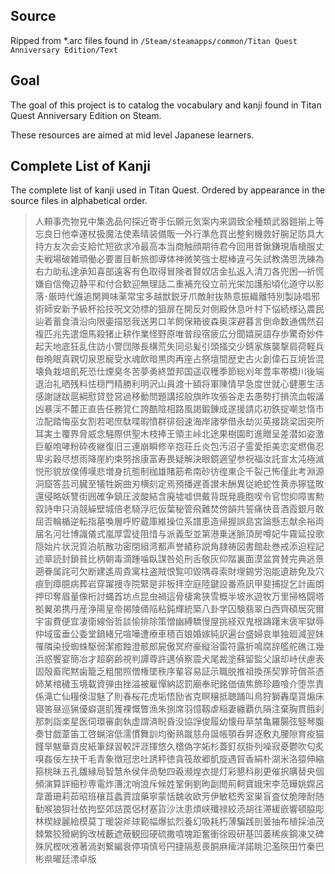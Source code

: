 Source
------
Ripped from *.arc files found in `/Steam/steamapps/common/Titan Quest Anniversary Edition/Text`

Goal
----
The goal of this project is to catalog the vocabulary and kanji found in Titan Quest Anniversary Edition on Steam.

These resources are aimed at mid level Japanese learners.

Complete List of Kanji
----------------------

The complete list of kanji used in Titan Quest. Ordered by appearance in the source files in alphabetical order.

> 人頼事売物見中集逸品何探近寄手伝願元気案内来調致全種類武器鎧揃上等忘良日他幸運杖扱魔法使素晴装備販一外行準危買出整剣機救好腕足防具大持方友次会支給忙短欲求冷最高本当商触顔期待君今回用昔鍬鎌現盾槍服丈夫戦場破雑頑働必要置目斬旅御導体神微笑強士棍棒違弓矢試教満思洗練為右力助私達承知喜部遠客有色取得冒険者賢奴店金払返入清刀各兜困—祈慌嫌自信俺辺静平和付合歓迎無理話二重補充役立前光栄加護船頃化道守以影落･厳時代誰追関興味薬常宝多越獣鋭牙爪敵射抜熱意振織離特別製詠唱邪術師安新予級杯拾技呪文効標的狙扉在開反対側殿休息叶村下悩続様込農民辿着蓄食潰沿向限壷描怒我送男口羊飼保箱彼森奥深避暮言倒命数通偶然召複匹兆先遣畑馬殺猪止耕作業怪野原唯普段宿疲広分聞嬉戻語存歩驚奇妙件起天地底狂乱住訪小警団隊長構荒失同忌髪引頭掻交少錆家族襲撃肩荷軽兵毎晩眠真親切泉恩寵受水魂飲暗黒肉再座占祭壇間歴史古火創偉石互焼皆混壊負栽培飢死恐仕煙臭冬苦夢勇終盟邦国遥収穫季節総刈年豊率帯橋川後端退治礼晒残料怯穏門精勝利明沢山員渡十額将軍陳情早急度世就心健悪生活感謝謎跋扈綱慰貸登営過移動問題講招般旗昨攻張谷走去愚勢打損流血報議凶暴渓不麓正直告任務覚仁誇酷陰相路風謁鍛錬成遂援請応初鉄掟嘲怠惰市泣配踏悔巫女割若喝庶駄喋暇憤群徘徊速海岸諸挙借永劫災英接跳梁因突所耳実土覆界脅威念騒際供聖木枝捧王領主峠北途果樹園町進贈呈差潜如姿激巨躯咆哮粉砕夜継復旧三連崩瞬修辛抱荘丘炎包汚沼子霊愛拒美恋変燃傷忍卑劣穀尽想雨降崖約束努捨康富寿畏疑解決眼鏡適望参祝福汝託宣太沌極滅悦形貌放僕傅嘆悲増身抗態制枷雄賭筋希南砂彷徨東企千裂己怖僅此考淵源洞窟答芸司臓至犠牲婉曲刃横刻定焉預播遅善讃未酬異従絶蛇性黄赤獰猛敗還侵略妖讐街囲確争鎮圧波酸結含廃墟嘘倶戴背既発鹿胞喫令官惚抑障害勲叙詩申只消競繰壁城倍老騎浮厄仮葉秘管飛難焚傍韻共誓痛快音酒霞銀月敢屈否輪楯逆転指墓喚層呼貯蔵庫維操位系譜恵造帰握誤島宮論懸志献余裕両届名河壮博識儀式嵐厚雲徒阻惜与派義型並第港乗迷脈頂房噂妃牛霧延投歌隠始片状況質泊航散功密閉組湾都声誉績称説角隷祷図書館赴巻戒添迫程記述章読封鎖貧比柄朝毒滴踵噛臥謀咎処刑舌敬灰仰階裏面漠盆賞賛完典逃景遡眷属詫可欠断建遙周貴寓柱盗賊恨覧叩毀隅尋索財埋錫労泡能遺跡免及穴痕到瘴臆病葬岩穿躍捜寺院緊是非板拝空庭陸鍵設番燕訊甲斐捕捉乞計画朗押印奪眉量像桁討蝿首坊点昆虫禍這骨棲禽狭雪概半坡氷遊牧万里掃格闘塔拠翼弟携丹産浄陽皇帝掲陵俑陥粘鈍輝統築八卦学囚験翡翠白西齊碩居究爾宇宙費便宜凄衛線俗哲談愉排除策憎幽縛驕慢屋挑経双鬼根躊躇末褒牢獄辱仲域蛮垂公委堂鍋緒兄喧嘩遭療車積百娘婚嫁純訳遍台盛婦哀単独廻減翌妹罹隣染授蜘蛛駆弱潔癒蝕澄骸郎屍傲冥府豪縦浴雷符露折鳴腐辞艦舵礁江幾浜惑饗宴簡冶才超窮齢視判譚尊許邁偵察震犬尾裁塗蘇留監父譲却峙伏慮表固殻畜爬黙歯籠乏粗闇照僧権墜秩序輩容易証示職脱推祖換孫契罪苛償茶憑姉某棺穢玉境載資弾由挫溢被雇憚納認罰廟奉祀銘価値焦飾珍趣喰介堕祟責係滝亡仙糧倹湿魅了則春桜花虎垢悟励省克瞑穣抵聴踊叫鳥狩獅轟麾貰煽床寝筈昼巡猟優癖選肌獲裸慨瞥漁朱捌席羽憶靱虐稲妻纏覇仇隕注棄胸貫餓刹那刺詣楽星医伺環審劇執虚謂済睨昏没協諍俊履幼懐母草禁亀羅腸弦竪琴腹奏甘戯葦笛工啓蝋溶低濡慣舞訓均衡熟蹴慈舟誕帳顎呑昇逐敷丸腰隙育疫猫饉旱魃華貢皮紙筆録習較評涯揮悠久稽偽字妬杉蓋釘叔掛列噪寂憂鬱吹匂炙嗅姦佞左抉干毛青象徴冠忠吐誘秤徳貪筏故郷凱旋遇貿香絹朴湖米洛猿伸縮箍桃昧五孔雛縁局智慧糸侯伴咼馳四羲瀕煌衣提灯彩懇﻿科削更催択購替央個頻演算詳細秒専電炸漕沈哨浪斥候姓鞏俐劉昫副閲荊軻寶娥宋李范瞱姚嫦呂韋蕭珊莉茹昭班穰苴蠡賈誼藥寧蒙恬魏收欧芳伊敏嵇秀室巣盲査仗脆陣耐随勧喉狼狽社依拘堅郊詰罠侶材塞貨沙汰患煩峡殲禄絞涜胡往滞緩嵌響頓脇彫林楔緑麗絵模莫丁暖袋斧球範幅爆拡烈養幻吸耗朽薄騙践剖曇抽布植採油茂棘繁狡猾網鉤改械藪遮蔽観囮硬硫撒噴塊距奮衝徐殴研基凹萎稀疾鋼凍又碑殊尻樫吠液著渦剥繋編衰停項慎号円捷隔惹喪胴麻痺洋諾眺氾濫陝田竹秦巴彬県曜廷漂卓版
```
